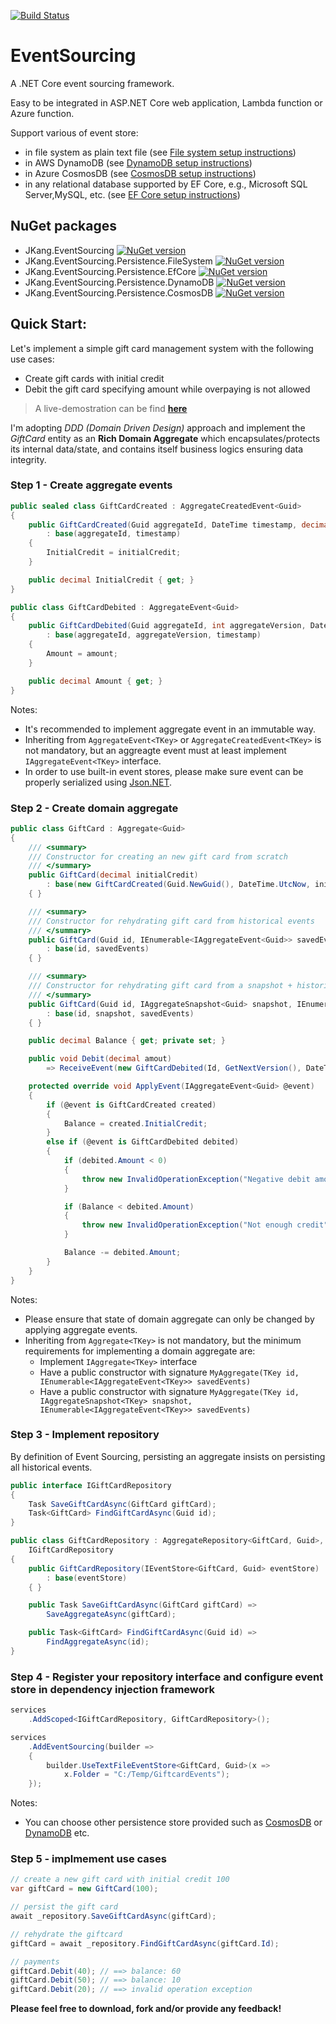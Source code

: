 [![Build Status](https://travis-ci.com/jacqueskang/EventSourcing.svg?branch=develop)](https://travis-ci.com/jacqueskang/EventSourcing)

# EventSourcing

A .NET Core event sourcing framework.

Easy to be integrated in ASP.NET Core web application, Lambda function or Azure function.

Support various of event store:
 - in file system as plain text file (see [File system setup instructions](doc/FileSystemSetup.md))
 - in AWS DynamoDB (see [DynamoDB setup instructions](doc/DynamoDBSetup.md))
 - in Azure CosmosDB (see [CosmosDB setup instructions](doc/CosmosDBSetup.md))
 - in any relational database supported by EF Core, e.g., Microsoft SQL Server,MySQL, etc. (see [EF Core setup instructions](doc/EfCoreSetup.md))

## NuGet packages
 - JKang.EventSourcing [![NuGet version](https://badge.fury.io/nu/JKang.EventSourcing.svg)](https://badge.fury.io/nu/JKang.EventSourcing)
 - JKang.EventSourcing.Persistence.FileSystem [![NuGet version](https://badge.fury.io/nu/JKang.EventSourcing.Persistence.FileSystem.svg)](https://badge.fury.io/nu/JKang.EventSourcing.Persistence.FileSystem)
 - JKang.EventSourcing.Persistence.EfCore [![NuGet version](https://badge.fury.io/nu/JKang.EventSourcing.Persistence.EfCore.svg)](https://badge.fury.io/nu/JKang.EventSourcing.Persistence.EfCore)
 - JKang.EventSourcing.Persistence.DynamoDB [![NuGet version](https://badge.fury.io/nu/JKang.EventSourcing.Persistence.DynamoDB.svg)](https://badge.fury.io/nu/JKang.EventSourcing.Persistence.DynamoDB)
 - JKang.EventSourcing.Persistence.CosmosDB [![NuGet version](https://badge.fury.io/nu/JKang.EventSourcing.Persistence.CosmosDB.svg)](https://badge.fury.io/nu/JKang.EventSourcing.Persistence.CosmosDB)

## Quick Start:

Let's implement a simple gift card management system with the following use cases:
 * Create gift cards with initial credit
 * Debit the gift card specifying amount while overpaying is not allowed

>
> A live-demostration can be find [__here__](https://jkang-event-sourcing.azurewebsites.net/)
>

I'm adopting *DDD (Domain Driven Design)* approach and implement the *GiftCard* entity as an **Rich Domain Aggregate** which encapsulates/protects its internal data/state, and contains itself business logics ensuring data integrity.

### Step 1 - Create aggregate events

```csharp
public sealed class GiftCardCreated : AggregateCreatedEvent<Guid>
{
    public GiftCardCreated(Guid aggregateId, DateTime timestamp, decimal initialCredit)
        : base(aggregateId, timestamp)
    {
        InitialCredit = initialCredit;
    }

    public decimal InitialCredit { get; }
}
```

```csharp
public class GiftCardDebited : AggregateEvent<Guid>
{
    public GiftCardDebited(Guid aggregateId, int aggregateVersion, DateTime timestamp, decimal amount)
        : base(aggregateId, aggregateVersion, timestamp)
    {
        Amount = amount;
    }

    public decimal Amount { get; }
}
```

Notes: 
 - It's recommended to implement aggregate event in an immutable way.
 - Inheriting from `AggregateEvent<TKey>` or `AggregateCreatedEvent<TKey>` is not mandatory, but an aggreagte event must at least implement  `IAggregateEvent<TKey>` interface.
 - In order to use built-in event stores, please make sure event can be properly serialized using [Json.NET](https://www.newtonsoft.com/json).

### Step 2 - Create domain aggregate

```csharp
public class GiftCard : Aggregate<Guid>
{
    /// <summary>
    /// Constructor for creating an new gift card from scratch
    /// </summary>
    public GiftCard(decimal initialCredit)
        : base(new GiftCardCreated(Guid.NewGuid(), DateTime.UtcNow, initialCredit))
    { }

    /// <summary>
    /// Constructor for rehydrating gift card from historical events
    /// </summary>
    public GiftCard(Guid id, IEnumerable<IAggregateEvent<Guid>> savedEvents)
        : base(id, savedEvents)
    { }

    /// <summary>
    /// Constructor for rehydrating gift card from a snapshot + historical events after the snapshot
    /// </summary>
    public GiftCard(Guid id, IAggregateSnapshot<Guid> snapshot, IEnumerable<IAggregateEvent<Guid>> savedEvents)
        : base(id, snapshot, savedEvents)
    { }

    public decimal Balance { get; private set; }

    public void Debit(decimal amout)
        => ReceiveEvent(new GiftCardDebited(Id, GetNextVersion(), DateTime.UtcNow, amout));

    protected override void ApplyEvent(IAggregateEvent<Guid> @event)
    {
        if (@event is GiftCardCreated created)
        {
            Balance = created.InitialCredit;
        }
        else if (@event is GiftCardDebited debited)
        {
            if (debited.Amount < 0)
            {
                throw new InvalidOperationException("Negative debit amout is not allowed.");
            }

            if (Balance < debited.Amount)
            {
                throw new InvalidOperationException("Not enough credit");
            }

            Balance -= debited.Amount;
        }
    }
}
```

Notes:
 - Please ensure that state of domain aggregate can only be changed by applying aggregate events. 
 - Inheriting from `Aggregate<TKey>` is not mandatory, but the minimum requirements for implementing a domain aggregate are:
   - Implement `IAggregate<TKey>` interface
   - Have a public constructor with signature `MyAggregate(TKey id, IEnumerable<IAggregateEvent<TKey>> savedEvents)`
   - Have a public constructor with signature `MyAggregate(TKey id, IAggregateSnapshot<TKey> snapshot, IEnumerable<IAggregateEvent<TKey>> savedEvents)`


### Step 3 - Implement repository

By definition of Event Sourcing, persisting an aggregate insists on persisting all historical events.

```csharp
public interface IGiftCardRepository
{
    Task SaveGiftCardAsync(GiftCard giftCard);
    Task<GiftCard> FindGiftCardAsync(Guid id);
}
```
    
```csharp
public class GiftCardRepository : AggregateRepository<GiftCard, Guid>, 
    IGiftCardRepository
{
    public GiftCardRepository(IEventStore<GiftCard, Guid> eventStore)
        : base(eventStore)
    { }

    public Task SaveGiftCardAsync(GiftCard giftCard) =>
        SaveAggregateAsync(giftCard);

    public Task<GiftCard> FindGiftCardAsync(Guid id) =>
        FindAggregateAsync(id);
}
```

### Step 4 - Register your repository interface and configure event store in dependency injection framework

```csharp
services
    .AddScoped<IGiftCardRepository, GiftCardRepository>();

services
    .AddEventSourcing(builder =>
    {
        builder.UseTextFileEventStore<GiftCard, Guid>(x =>
            x.Folder = "C:/Temp/GiftcardEvents");
    });
```

Notes:
 - You can choose other persistence store provided such as [CosmosDB](doc/CosmosDBSetup.md) or [DynamoDB](doc/DynamoDBSetup) etc.

### Step 5 - implmement use cases

```csharp
// create a new gift card with initial credit 100
var giftCard = new GiftCard(100);

// persist the gift card
await _repository.SaveGiftCardAsync(giftCard);

// rehydrate the giftcard
giftCard = await _repository.FindGiftCardAsync(giftCard.Id);

// payments
giftCard.Debit(40); // ==> balance: 60
giftCard.Debit(50); // ==> balance: 10
giftCard.Debit(20); // ==> invalid operation exception
```

__Please feel free to download, fork and/or provide any feedback!__
